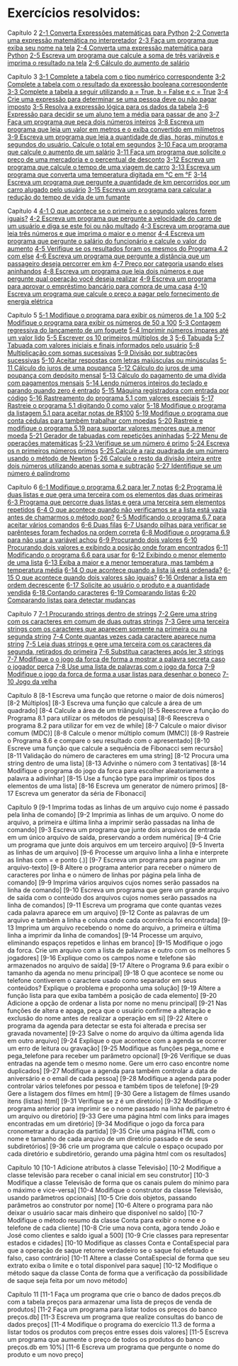 # Exercícios resolvidos:

Capítulo 2
[2-1 Converta Expressões matemáticas para Python](https://github.com/YuriAoyamaSE/codigo_s/blob/main/exercicios/02-01.py)
[2-2 Converta uma expressão matemática no interpretador](https://github.com/YuriAoyamaSE/codigo_s/blob/main/exercicios/02-02.py)
[2-3 Faça um programa que exiba seu nome na tela](https://github.com/YuriAoyamaSE/codigo_s/blob/main/exercicios/02-03.py)
[2-4 Converta uma expressão matemática para Python](https://github.com/YuriAoyamaSE/codigo_s/blob/main/exercicios/02-04.py)
[2-5 Escreva um programa que calcule a soma de três variáveis e imprima o resultado na tela](https://github.com/YuriAoyamaSE/codigo_s/blob/main/exercicios/02-05.py)
[2-6 Cálculo do aumento de salário](https://github.com/YuriAoyamaSE/codigo_s/blob/main/exercicios/02-06.py)

Capítulo 3
[3-1 Complete a tabela com o tipo numérico correspondente](https://github.com/YuriAoyamaSE/codigo_s/blob/main/exercicios/03-01)
[3-2 Complete a tabela com o resultado da expressão booleana correspondente](https://github.com/YuriAoyamaSE/codigo_s/blob/main/exercicios/03-02)
[3-3 Complete a tabela a seguir utilizando a = True, b = False e c = True](https://github.com/YuriAoyamaSE/codigo_s/blob/main/exercicios/03-03)
[3-4 Crie uma expressão para determinar se uma pessoa deve ou não pagar imposto](https://github.com/YuriAoyamaSE/codigo_s/blob/main/exercicios/03-04)
[3-5 Resolva a expressão lógica para os dados da tabela](https://github.com/YuriAoyamaSE/codigo_s/blob/main/exercicios/03-05)
[3-6 Expressão para decidir se um aluno tem a média para passar de ano](https://github.com/YuriAoyamaSE/codigo_s/blob/main/exercicios/03-06)
[3-7 Faça um programa que peça dois números inteiros](https://github.com/YuriAoyamaSE/codigo_s/blob/main/exercicios/03-07.py)
[3-8 Escreva um programa que leia um valor em metros e o exiba convertido em milímetros](https://github.com/YuriAoyamaSE/codigo_s/blob/main/exercicios/03-08.py)
[3-9 Escreva um programa que leia a quantidade de dias, horas, minutos e segundos do usuário. Calcule o total em segundos](https://github.com/YuriAoyamaSE/codigo_s/blob/main/exercicios/03-09.py)
[3-10 Faça um programa que calcule o aumento de um salário](https://github.com/YuriAoyamaSE/codigo_s/blob/main/exercicios/03-10.py)
[3-11 Faça um programa que solicite o preço de uma mercadoria e o percentual de desconto](https://github.com/YuriAoyamaSE/codigo_s/blob/main/exercicios/03-11.py)
[3-12 Escreva um programa que calcule o tempo de uma viagem de carro](https://github.com/YuriAoyamaSE/codigo_s/blob/main/exercicios/03-12.py)
[3-13 Escreva um programa que converta uma temperatura digitada em °C em °F](https://github.com/YuriAoyamaSE/codigo_s/blob/main/exercicios/03-13.py)
[3-14 Escreva um programa que pergunte a quantidade de km percorridos por um carro alugado pelo usuário](https://github.com/YuriAoyamaSE/codigo_s/blob/main/exercicios/03-14.py)
[3-15 Escreva um programa para calcular a redução do tempo de vida de um fumante](https://github.com/YuriAoyamaSE/codigo_s/blob/main/exercicios/03-15.py)

Capítulo 4
[4-1 O que acontece se o primeiro e o segundo valores forem iguais?](https://github.com/YuriAoyamaSE/codigo_s/blob/main/exercicios/04-01)
[4-2 Escreva um programa que pergunte a velocidade do carro de um usuário e diga se este foi ou não multado](https://github.com/YuriAoyamaSE/codigo_s/blob/main/exercicios/04-02.py)
[4-3 Escreva um programa que leia três números e que imprima o maior e o menor](https://github.com/YuriAoyamaSE/codigo_s/blob/main/exercicios/04-03.py)
[4-4 Escreva um programa que pergunte o salário do funcionário e calcule o valor do aumento](https://github.com/YuriAoyamaSE/codigo_s/blob/main/exercicios/04-04.py)
[4-5 Verifique se os resultados foram os mesmos do Programa 4.2 com else](https://github.com/YuriAoyamaSE/codigo_s/blob/main/exercicios/04-05)
[4-6 Escreva um programa que pergunte a distância que um passageiro deseja percorrer em km](https://github.com/YuriAoyamaSE/codigo_s/blob/main/exercicios/04-06.py)
[4-7 Preço por categoria usando elses aninhandos](https://github.com/YuriAoyamaSE/codigo_s/blob/main/exercicios/04-07)
[4-8 Escreva um programa que leia dois números e que pergunte qual operação você deseja realizar](https://github.com/YuriAoyamaSE/codigo_s/blob/main/exercicios/04-08.py)
[4-9 Escreva um programa para aprovar o empréstimo bancário para compra de uma casa](https://github.com/YuriAoyamaSE/codigo_s/blob/main/exercicios/04-09.py)
[4-10 Escreva um programa que calcule o preço a pagar pelo fornecimento de energia elétrica](https://github.com/YuriAoyamaSE/codigo_s/blob/main/exercicios/04-10.py)

Capítulo 5
[5-1 Modifique o programa para exibir os números de 1 a 100](https://github.com/YuriAoyamaSE/codigo_s/blob/main/exercicios/05-01.py)
[5-2 Modifique o programa para exibir os números de 50 a 100](https://github.com/YuriAoyamaSE/codigo_s/blob/main/exercicios/05-01.py)
[5-3 Contagem regressiva do lançamento de um foguete](https://github.com/YuriAoyamaSE/codigo_s/blob/main/exercicios/05-03.py)
[5-4 Imprimir números ímpares até um valor lido](https://github.com/YuriAoyamaSE/codigo_s/blob/main/exercicios/05-04.py)
[5-5 Escrever os 10 primeiros múltiplos de 3](https://github.com/YuriAoyamaSE/codigo_s/blob/main/exercicios/05-05.py)
[5-6 Tabuada](https://github.com/YuriAoyamaSE/codigo_s/blob/main/exercicios/05-06.py)
[5-7 Tabuada com valores iniciais e finais informados pelo usuário](https://github.com/YuriAoyamaSE/codigo_s/blob/main/exercicios/05-07.py)
[5-8 Multiplicação com somas sucessivas](https://github.com/YuriAoyamaSE/codigo_s/blob/main/exercicios/05-08.py)
[5-9 Divisão por subtrações sucessivas](https://github.com/YuriAoyamaSE/codigo_s/blob/main/exercicios/05-09.py)
[5-10 Aceitar respostas com letras maiúsculas ou minúsculas](https://github.com/YuriAoyamaSE/codigo_s/blob/main/exercicios/05-10.py)
[5-11 Cálculo do juros de uma poupança](https://github.com/YuriAoyamaSE/codigo_s/blob/main/exercicios/05-11.py)
[5-12 Cálculo do juros de uma poupança com depósito mensal](https://github.com/YuriAoyamaSE/codigo_s/blob/main/exercicios/05-12.py)
[5-13 Cálculo do pagamento de uma dívida com pagamentos mensais](https://github.com/YuriAoyamaSE/codigo_s/blob/main/exercicios/05-13.py)
[5-14 Lendo números inteiros do teclado e parando quando zero é entrado](https://github.com/YuriAoyamaSE/codigo_s/blob/main/exercicios/05-14.py)
[5-15 Máquina registradora com entrada por código](https://github.com/YuriAoyamaSE/codigo_s/blob/main/exercicios/05-15.py)
[5-16 Rastreamento do programa 5.1 com valores especiais](https://github.com/YuriAoyamaSE/codigo_s/blob/main/exercicios/05-16)
[5-17 Rastreie o programa 5.1 digitando 0 como valor](https://github.com/YuriAoyamaSE/codigo_s/blob/main/exercicios/05-17)
[5-18 Modifique o programa da listagem 5.1 para aceitar notas de R$100](https://github.com/YuriAoyamaSE/codigo_s/blob/main/exercicios/05-18.py)
[5-19 Modifique o programa que conta cédulas para também trabalhar com moedas](https://github.com/YuriAoyamaSE/codigo_s/blob/main/exercicios/05-19.py)
[5-20 Rastreie e modifique o programa 5.19 para suportar valores menores que a menor moeda](https://github.com/YuriAoyamaSE/codigo_s/blob/main/exercicios/05-20.py)
[5-21 Gerador de tabuadas com repetições aninhadas](https://github.com/YuriAoyamaSE/codigo_s/blob/main/exercicios/05-21.py)
[5-22 Menu de operações matemáticas](https://github.com/YuriAoyamaSE/codigo_s/blob/main/exercicios/05-22.py)
[5-23 Verifique se um número é primo](https://github.com/YuriAoyamaSE/codigo_s/blob/main/exercicios/05-23.py)
[5-24 Escreva os n primeiros números primos](https://github.com/YuriAoyamaSE/codigo_s/blob/main/exercicios/05-24.py)
[5-25 Calcule a raiz quadrada de um número usando o método de Newton](https://github.com/YuriAoyamaSE/codigo_s/blob/main/exercicios/05-25.py)
[5-26 Calcule o resto da divisão inteira entre dois números utilizando apenas soma e subtração](https://github.com/YuriAoyamaSE/codigo_s/blob/main/exercicios/05-26.py)
[5-27 Identifique se um número é palíndromo](https://github.com/YuriAoyamaSE/codigo_s/blob/main/exercicios/05-27.py)

Capítulo 6
[6-1 Modifique o programa 6.2 para ler 7 notas](https://github.com/YuriAoyamaSE/codigo_s/blob/main/exercicios/06-01.py)
[6-2 Programa lê duas listas e que gera uma terceira com os elementos das duas primeiras](https://github.com/YuriAoyamaSE/codigo_s/blob/main/exercicios/06-02.py)
[6-3 Programa que percorre duas listas e gera uma terceira sem elementos repetidos](https://github.com/YuriAoyamaSE/codigo_s/blob/main/exercicios/06-03.py)
[6-4 O que acontece quando não verificamos se a lista está vazia antes de chamarmos o método pop?](https://github.com/YuriAoyamaSE/codigo_s/blob/main/exercicios/06-04)
[6-5 Modificando o programa 6.7 para aceitar vários comandos](https://github.com/YuriAoyamaSE/codigo_s/blob/main/exercicios/06-05.py)
[6-6 Duas filas](https://github.com/YuriAoyamaSE/codigo_s/blob/main/exercicios/06-06.py)
[6-7 Usando pilhas para verificar se parênteses foram fechados na ordem correta](https://github.com/YuriAoyamaSE/codigo_s/blob/main/exercicios/06-07.py)
[6-8 Modifique o programa 6.9 para não usar a variável achou](https://github.com/YuriAoyamaSE/codigo_s/blob/main/exercicios/06-08.py)
[6-9 Procurando dois valores](https://github.com/YuriAoyamaSE/codigo_s/blob/main/exercicios/06-09.py)
[6-10 Procurando dois valores e exibindo a posição onde foram encontrados](https://github.com/YuriAoyamaSE/codigo_s/blob/main/exercicios/06-10.py)
[6-11 Modificando o programa 6.6 para usar for](https://github.com/YuriAoyamaSE/codigo_s/blob/main/exercicios/06-11.py)
[6-12 Exibindo o menor elemento de uma lista](https://github.com/YuriAoyamaSE/codigo_s/blob/main/exercicios/06-12.py)
[6-13 Exiba a maior e a menor temperatura, mas também a temperatura média](https://github.com/YuriAoyamaSE/codigo_s/blob/main/exercicios/06-13.py)
[6-14 O que acontece quando a lista já está ordenada?](https://github.com/YuriAoyamaSE/codigo_s/blob/main/exercicios/06-14)
[6-15 O que acontece quando dois valores são iguais?](https://github.com/YuriAoyamaSE/codigo_s/blob/main/exercicios/06-15)
[6-16 Ordenar a lista em ordem decrescente](https://github.com/YuriAoyamaSE/codigo_s/blob/main/exercicios/06-16.py)
[6-17 Solicite ao usuário o produto e a quantidade vendida](https://github.com/YuriAoyamaSE/codigo_s/blob/main/exercicios/06-17.py)
[6-18 Contando caracteres](https://github.com/YuriAoyamaSE/codigo_s/blob/main/exercicios/06-18.py)
[6-19 Comparando listas](https://github.com/YuriAoyamaSE/codigo_s/blob/main/exercicios/06-19.py)
[6-20 Comparando listas para detectar mudanças](https://github.com/YuriAoyamaSE/codigo_s/blob/main/exercicios/06-20.py)

Capítulo 7
[7-1 Procurando strings dentro de strings](https://github.com/YuriAoyamaSE/codigo_s/blob/main/exercicios/07-01.py)
[7-2 Gere uma string com os caracteres em comum de duas outras strings](https://github.com/YuriAoyamaSE/codigo_s/blob/main/exercicios/07-02.py)
[7-3 Gere uma terceira strings com os caracteres que aparecem somente na primeira ou na segunda string](https://github.com/YuriAoyamaSE/codigo_s/blob/main/exercicios/07-03.py)
[7-4 Conte quantas vezes cada caractere aparece numa string](https://github.com/YuriAoyamaSE/codigo_s/blob/main/exercicios/07-04.py)
[7-5 Leia duas strings e gere uma terceira com os caracteres da segunda, retirados do primeira](https://github.com/YuriAoyamaSE/codigo_s/blob/main/exercicios/07-05.py)
[7-6 Substitua caracteres após ler 3 strings](https://github.com/YuriAoyamaSE/codigo_s/blob/main/exercicios/07-06.py)
[7-7 Modifique o o jogo da forca de forma a mostrar a palavra secreta caso o jogador perca](https://github.com/YuriAoyamaSE/codigo_s/blob/main/exercicios/07-07.py)
[7-8 Use uma lista de palavras com o jogo da forca](https://github.com/YuriAoyamaSE/codigo_s/blob/main/exercicios/07-08.py)
[7-9 Modifique o jogo da forca de forma a usar listas para desenhar o boneco](https://github.com/YuriAoyamaSE/codigo_s/blob/main/exercicios/07-09.py)
[7-10 Jogo da velha](https://github.com/YuriAoyamaSE/codigo_s/blob/main/exercicios/07-10.py)

Capítulo 8
[8-1 Escreva uma função que retorne o maior de dois números]
[8-2 Múltiplos]
[8-3 Escreva uma função que calcule a área de um quadrado]
[8-4 Calcule a área de um triângulo]
[8-5 Reescreve a função do Programa 8.1 para utilizar os métodos de pesquisa]
[8-6 Reescreva o programa 8.2 para utilizar for em vez de while]
[8-7 Calcule o maior divisor comum (MDC)]
[8-8 Calcule o menor múltiplo comum (MMC)]
[8-9 Rastreie o Programa 8.6 e compare o seu resultado com o apresentado]
[8-10 Escreve uma função que calcule a sequência de Fibonacci sem recursão]
[8-11 Validação do número de caracteres em uma string]
[8-12 Procura uma string dentro de uma lista]
[8-13 Advinhe o número com 3 tentativas]
[8-14 Modifique o programa do jogo da forca para escolher aleatoriamente a palavra a adivinhar]
[8-15 Use a função type para imprimir os tipos dos elementos de uma lista]
[8-16 Escreva um generator de número primos]
[8-17 Escreva um generator da séria de Fibonacci]

Capítulo 9
[9-1 Imprima todas as linhas de um arquivo cujo nome é passado pela linha de comando]
[9-2 Imprimia as linhas de um arquivo. O nome do arquivo, a primeira e última linha a imprimir serão passadas na linha de comando]
[9-3 Escreva um programa que junte dois arquivos de entrada em um único arquivo de saída, preservando a ordem numérica]
[9-4 Crie um programa que junte dois arquivos em um terceiro arquivo]
[9-5 Inverta as linhas de um arquivo]
[9-6 Processe um arquivo linha a linha e interprete as linhas com = e ponto (.)]
[9-7 Escreva um programa para paginar um arquivo-texto]
[9-8 Altere o programa anterior para receber o número de caracteres por linha e o número de linhas por página pela linha de comando]
[9-9 Imprima vários arquivos cujos nomes serão passados na linha de comando]
[9-10 Escreva um programa que gere um grande arquivo de saída com o conteúdo dos arquivos cujos nomes serão passados na linha de comandos]
[9-11 Escreva um programa que conte quantas vezes cada palavra aparece em um arquivo]
[9-12 Conte as palavras de um arquivo e também a linha e coluna onde cada ocorrência foi encontrada]
[9-13 Imprima um arquivo recebendo o nome do arquivo, a primeira e última linha a imprimir da linha de comandos]
[9-14 Processe um arquivo, eliminando espaços repetidos e linhas em branco]
[9-15 Modifique o jogo da forca. Crie um arquivo com a lista de palavras e outro com os melhores 5 jogadores]
[9-16 Explique como os campos nome e telefone são armazenados no arquivo de saída]
[9-17 Altere o Programa 9.6 para exibir o tamanho da agenda no menu principal]
[9-18 O que acontece se nome ou telefone contiverem o caractere usado como separador em seus conteúdos? Explique o problema e proponha uma solução]
[9-19 Altere a função lista para que exiba também a posição de cada elemento]
[9-20 Adicione a opção de ordenar a lista por nome no menu principal]
[9-21 Nas funções de altera e apaga, peça que o usuário confirme a alteração e exclusão do nome antes de realizar a operação em si]
[9-22 Altere o programa da agenda para detectar se esta foi alterada e precisa ser gravada novamente]
[9-23 Salve o nome do arquivo da última agenda lida em outro arquivo]
[9-24 Explique o que acontece com a agenda se ocorrer um erro de leitura ou gravação]
[9-25 Modifique as funções pega_nome e pega_telefone para receber um parâmetro opcional]
[9-26 Verifique se duas entradas na agende tem o mesmo nome. Gere um erro caso encontre nome duplicados]
[9-27 Modifique a agenda para também controlar a data de aniversário e o email de cada pessoa]
[9-28 Modifique a agenda para poder controlar vários telefones por pessoa e também tipos de telefone]
[9-29 Gere a listagem dos filmes em html]
[9-30 Gere a listagem de filmes usando itens (listas) html]
[9-31 Verifique se z é um diretório]
[9-32 Modifique o programa anterior para imprimir se o nome passado na linha de parâmetro é um arquivo ou diretório]
[9-33 Gere uma página html com links para images encontradas em um diretório]
[9-34 Modifique o jogo da forca para cronometrar a duração da partida]
[9-35 Crie uma página HTML com o nome e tamanho de cada arquivo de um diretório passado e de seus subdiretórios]
[9-36 crie um programa que calcule o espaço ocupado por cada diretório e subdiretório, gerando uma página html com os resultados]

Capítulo 10
[10-1 Adicione atributos à classe Televisão]
[10-2 Modifique a classe televisão para receber o canal inicial em seu construtor]
[10-3 Modifique a classe Televisão de forma que os canais pulem do mínimo para o máximo e vice-versa]
[10-4 Modifique o construtor da classe Televisão, usando parâmetros opcionais]
[10-5 Crie dois objetos, passando parâmetros ao construtor por nome]
[10-6 Altere o programa para não deixar o usuário sacar mais dinheiro que disponível no saldo]
[10-7 Modifique o método resumo da classe Conta para exibir o nome e o telefone de cada cliente]
[10-8 Crie uma nova conta, agora tendo João e José como clientes e saldo igual a 500]
[10-9 Crie classes para representar estados e cidades]
[10-10 Modifique as classes Conta e ContaEspecial para que a operação de saque retorne verdadeiro se o saque foi efetuado e falso, caso contrário]
[10-11 Altere a classe ContaEspecial de forma que seu extrato exiba o limite e o total disponível para saque]
[10-12 Modifique o método saque da classe Conta de forma que a verificação da possibilidade de saque seja feita por um novo método]

Capítulo 11
[11-1 Faça um programa que crie o banco de dados preços.db com a tabela preços para armazenar uma lista de preços de venda de produtos]
[11-2 Faça um programa para listar todos os preços do banco preços.db]
[11-3 Escreva um programa que realize consultas do banco de dados preços]
[11-4 Modifique o programa do exercício 11.3 de forma a listar todos os produtos com preços entre esses dois valores]
[11-5 Escreva um programa que aumente o preço de todos os produtos do banco preços.db em 10%]
[11-6 Escreva um programa que pergunte o nome do produto e um novo preço]
